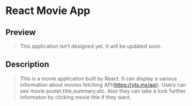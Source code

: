 # React Movie App

## Preview

> This application isn't designed yet. It will be updated soon.

## Description

> This is a movie application built by React. It can display a various information about movies fetching API(https://yts.mx/api). Users can see movie poster,title,summary,etc. Also they can take a look further informaton by clicking movie title if they want.
